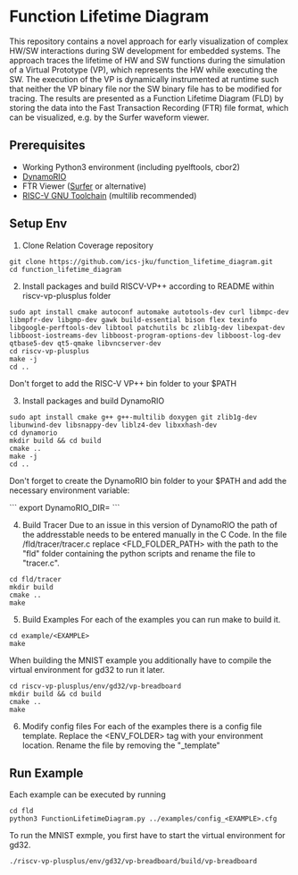 # Function Lifetime Diagram

This repository contains a novel approach for early visualization of complex HW/SW interactions during SW development for embedded systems. 
The approach traces the lifetime of HW and SW functions during the simulation of a Virtual Prototype (VP), which represents the HW while executing the SW. 
The execution of the VP is dynamically instrumented at runtime such that neither the VP binary file nor the SW binary file has to be modified for tracing. 
The results are presented as a Function Lifetime Diagram (FLD) by storing the data into the Fast Transaction Recording (FTR) file format, which can be visualized, e.g. by the Surfer waveform viewer.

## Prerequisites
- Working Python3 environment (including pyelftools, cbor2)
- [DynamoRIO](https://www.dynamorio.org)
- FTR Viewer ([Surfer](https://surfer-project.org/) or alternative)
- [RISC-V GNU Toolchain](https://github.com/riscv-collab/riscv-gnu-toolchain) (multilib recommended)


## Setup Env

1. Clone Relation Coverage repository
```
git clone https://github.com/ics-jku/function_lifetime_diagram.git
cd function_lifetime_diagram
```

2. Install packages and build RISCV-VP++ according to README within riscv-vp-plusplus folder
```
sudo apt install cmake autoconf automake autotools-dev curl libmpc-dev libmpfr-dev libgmp-dev gawk build-essential bison flex texinfo libgoogle-perftools-dev libtool patchutils bc zlib1g-dev libexpat-dev libboost-iostreams-dev libboost-program-options-dev libboost-log-dev qtbase5-dev qt5-qmake libvncserver-dev
cd riscv-vp-plusplus
make -j
cd ..
```
<p color="red">Don't forget to add the RISC-V VP++ bin folder to your $PATH</p>

3. Install packages and build DynamoRIO
```
sudo apt install cmake g++ g++-multilib doxygen git zlib1g-dev libunwind-dev libsnappy-dev liblz4-dev libxxhash-dev
cd dynamorio
mkdir build && cd build
cmake ..
make -j
cd ..
```
<p color="red">Don't forget to create the DynamoRIO bin folder to your $PATH and add the necessary environment variable:</p>
```
export DynamoRIO_DIR=<BUILD_FOLDER>
```

4. Build Tracer
Due to an issue in this version of DynamoRIO the path of the addresstable needs to be entered manually in the C Code.
In the file /fld/tracer/tracer.c replace <FLD_FOLDER_PATH> with the path to the "fld" folder containing the python scripts and rename the file to "tracer.c".

```
cd fld/tracer
mkdir build
cmake ..
make
```

5. Build Examples
For each of the examples you can run make to build it.
```
cd example/<EXAMPLE>
make
```

When building the MNIST example you additionally have to compile the virtual environment for gd32 to run it later.
```
cd riscv-vp-plusplus/env/gd32/vp-breadboard
mkdir build && cd build
cmake ..
make
```

6. Modify config files
For each of the examples there is a config file template.
Replace the <ENV_FOLDER> tag with your environment location.
Rename the file by removing the "_template"

## Run Example
Each example can be executed by running
```
cd fld
python3 FunctionLifetimeDiagram.py ../examples/config_<EXAMPLE>.cfg
```

To run the MNIST exmple, you first have to start the virtual environment for gd32.
```
./riscv-vp-plusplus/env/gd32/vp-breadboard/build/vp-breadboard
```
